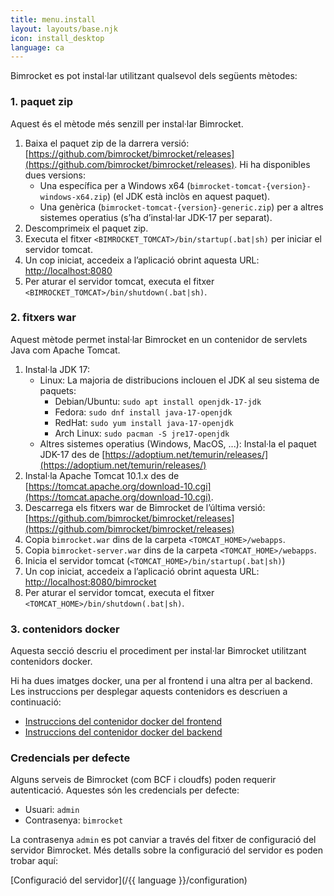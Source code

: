 ```yaml
---
title: menu.install
layout: layouts/base.njk
icon: install_desktop
language: ca
---
```


Bimrocket es pot instal·lar utilitzant qualsevol dels següents mètodes:

### 1. paquet zip
Aquest és el mètode més senzill per instal·lar Bimrocket.

1. Baixa el paquet zip de la darrera versió: [https://github.com/bimrocket/bimrocket/releases](https://github.com/bimrocket/bimrocket/releases).
   Hi ha disponibles dues versions:
   - Una específica per a Windows x64 (`bimrocket-tomcat-{version}-windows-x64.zip`) (el JDK està inclòs en aquest paquet).
   - Una genèrica (`bimrocket-tomcat-{version}-generic.zip`) per a altres sistemes operatius (s’ha d’instal·lar JDK-17 per separat).
2. Descomprimeix el paquet zip.
3. Executa el fitxer `<BIMROCKET_TOMCAT>/bin/startup(.bat|sh)` per iniciar el servidor tomcat.
4. Un cop iniciat, accedeix a l’aplicació obrint aquesta URL: [http://localhost:8080](http://localhost:8080)
5. Per aturar el servidor tomcat, executa el fitxer `<BIMROCKET_TOMCAT>/bin/shutdown(.bat|sh)`.

### 2. fitxers war
Aquest mètode permet instal·lar Bimrocket en un contenidor de servlets Java com Apache Tomcat.

1. Instal·la JDK 17:
   - Linux: La majoria de distribucions inclouen el JDK al seu sistema de paquets:
     - Debian/Ubuntu: `sudo apt install openjdk-17-jdk`
     - Fedora: `sudo dnf install java-17-openjdk`
     - RedHat: `sudo yum install java-17-openjdk`
     - Arch Linux: `sudo pacman -S jre17-openjdk`
   - Altres sistemes operatius (Windows, MacOS, ...): Instal·la el paquet JDK-17 des de [https://adoptium.net/temurin/releases/](https://adoptium.net/temurin/releases/)
2. Instal·la Apache Tomcat 10.1.x des de [https://tomcat.apache.org/download-10.cgi](https://tomcat.apache.org/download-10.cgi).
3. Descarrega els fitxers war de Bimrocket de l’última versió: [https://github.com/bimrocket/bimrocket/releases](https://github.com/bimrocket/bimrocket/releases)
4. Copia `bimrocket.war` dins de la carpeta `<TOMCAT_HOME>/webapps`.
5. Copia `bimrocket-server.war` dins de la carpeta `<TOMCAT_HOME>/webapps`.
6. Inicia el servidor tomcat (`<TOMCAT_HOME>/bin/startup(.bat|sh)`)
7. Un cop iniciat, accedeix a l’aplicació obrint aquesta URL: [http://localhost:8080/bimrocket](http://localhost:8080/bimrocket)
8. Per aturar el servidor tomcat, executa el fitxer `<TOMCAT_HOME>/bin/shutdown(.bat|sh)`.

### 3. contenidors docker
Aquesta secció descriu el procediment per instal·lar Bimrocket utilitzant contenidors docker.

Hi ha dues imatges docker, una per al frontend i una altra per al backend. Les instruccions per desplegar aquests contenidors es descriuen a continuació:

 - [Instruccions del contenidor docker del frontend](https://github.com/bimrocket/bimrocket/tree/master/bimrocket-webapp/docker)
 - [Instruccions del contenidor docker del backend](https://github.com/bimrocket/bimrocket/tree/master/bimrocket-server/docker)

### Credencials per defecte
Alguns serveis de Bimrocket (com BCF i cloudfs) poden requerir autenticació. Aquestes són les credencials per defecte:
 - Usuari: `admin`
 - Contrasenya: `bimrocket`

La contrasenya `admin` es pot canviar a través del fitxer de configuració del servidor Bimrocket. Més detalls sobre la configuració del servidor es poden trobar aquí:

[Configuració del servidor](/{{ language }}/configuration)